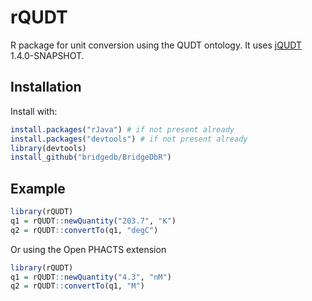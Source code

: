 # rQUDT

R package for unit conversion using the QUDT ontology. It uses
[jQUDT]() 1.4.0-SNAPSHOT.

## Installation

Install with:

```R
install.packages("rJava") # if not present already
install.packages("devtools") # if not present already
library(devtools)
install_github("bridgedb/BridgeDbR")
```

## Example

```R
library(rQUDT)
q1 = rQUDT::newQuantity("203.7", "K")
q2 = rQUDT::convertTo(q1, "degC")
```

Or using the Open PHACTS extension

```R
library(rQUDT)
q1 = rQUDT::newQuantity("4.3", "nM")
q2 = rQUDT::convertTo(q1, "M")
```
